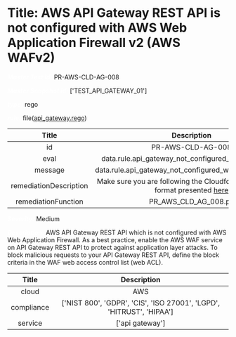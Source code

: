 



# Title: AWS API Gateway REST API is not configured with AWS Web Application Firewall v2 (AWS WAFv2)


***<font color="white">Master Test Id:</font>*** PR-AWS-CLD-AG-008

***<font color="white">Master Snapshot Id:</font>*** ['TEST_API_GATEWAY_01']

***<font color="white">type:</font>*** rego

***<font color="white">rule:</font>*** file([api_gateway.rego])  
  
  
  
  

|Title|Description|
| :---: | :---: |
|id|PR-AWS-CLD-AG-008|
|eval|data.rule.api_gateway_not_configured_with_firewall_v2|
|message|data.rule.api_gateway_not_configured_with_firewall_v2_err|
|remediationDescription|Make sure you are following the Cloudformation template format presented <a href='https://boto3.amazonaws.com/v1/documentation/api/latest/reference/services/apigateway.html#APIGateway.Client.get_stage' target='_blank'>here</a>|
|remediationFunction|PR_AWS_CLD_AG_008.py|


***<font color="white">Severity:</font>*** Medium

***<font color="white">Description:</font>*** AWS API Gateway REST API which is not configured with AWS Web Application Firewall. As a best practice, enable the AWS WAF service on API Gateway REST API to protect against application layer attacks. To block malicious requests to your API Gateway REST API, define the block criteria in the WAF web access control list (web ACL).  
  
  

|Title|Description|
| :---: | :---: |
|cloud|AWS|
|compliance|['NIST 800', 'GDPR', 'CIS', 'ISO 27001', 'LGPD', 'HITRUST', 'HIPAA']|
|service|['api gateway']|



[api_gateway.rego]: https://github.com/prancer-io/prancer-compliance-test/tree/master/aws/cloud/api_gateway.rego
